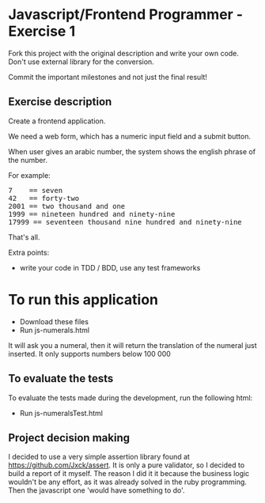 
Javascript/Frontend Programmer - Exercise 1
=============================

Fork this project with the original description and write your own code. Don't use external library for the conversion.

Commit the important milestones and not just the final result!


Exercise description
--------------------

Create a frontend application.

We need a web form, which has a numeric input field and a submit button.

When user gives an arabic number, the system shows the english phrase of the number.

For example:
<pre>
7    == seven
42   == forty-two
2001 == two thousand and one
1999 == nineteen hundred and ninety-nine
17999 == seventeen thousand nine hundred and ninety-nine
</pre>

That's all.

Extra points:

* write your code in TDD / BDD, use any test frameworks


To run this application
====================================
<ul>
<li>Download these files</li>
<li>Run js-numerals.html</li>
</ul>

It will ask you a numeral, then it will return the translation of the numeral just inserted.
It only supports numbers below 100 000

To evaluate the tests
---------------------
To evaluate the tests made during the development, run the following html:

<ul>
<li>Run js-numeralsTest.html</li>
</ul>

Project decision making
---------------------
I decided to use a very simple assertion library found at https://github.com/Jxck/assert. 
It is only a pure validator, so I decided to build a report of it myself. The reason I did it it because the business logic wouldn't be any effort, as it was already solved in the ruby programming. Then the javascript one 'would have something to do'.
